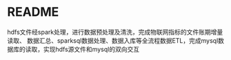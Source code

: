 # README
hdfs文件经spark处理，进行数据预处理及清洗，完成物联网指标的文件账期增量读取、
数据汇总、sparksql数据处理、数据入库等全流程数据ETL，完成mysql数据库的读取，实现hdfs源文件和mysql的双向交互